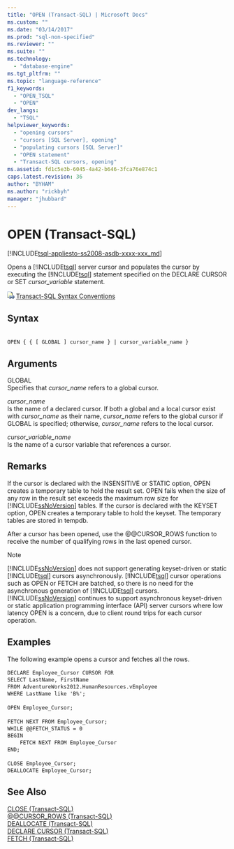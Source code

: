 ```yaml
---
title: "OPEN (Transact-SQL) | Microsoft Docs"
ms.custom: ""
ms.date: "03/14/2017"
ms.prod: "sql-non-specified"
ms.reviewer: ""
ms.suite: ""
ms.technology: 
  - "database-engine"
ms.tgt_pltfrm: ""
ms.topic: "language-reference"
f1_keywords: 
  - "OPEN_TSQL"
  - "OPEN"
dev_langs: 
  - "TSQL"
helpviewer_keywords: 
  - "opening cursors"
  - "cursors [SQL Server], opening"
  - "populating cursors [SQL Server]"
  - "OPEN statement"
  - "Transact-SQL cursors, opening"
ms.assetid: fd1c5e3b-6045-4a42-b646-3fca76e874c1
caps.latest.revision: 36
author: "BYHAM"
ms.author: "rickbyh"
manager: "jhubbard"
---
```

# OPEN (Transact-SQL)
[!INCLUDE[tsql-appliesto-ss2008-asdb-xxxx-xxx_md](../../includes/tsql-appliesto-ss2008-asdb-xxxx-xxx-md.md)]

  Opens a [!INCLUDE[tsql](../../includes/tsql-md.md)] server cursor and populates the cursor by executing the [!INCLUDE[tsql](../../includes/tsql-md.md)] statement specified on the DECLARE CURSOR or SET *cursor_variable* statement.  
  
 ![Topic link icon](../../database-engine/configure-windows/media/topic-link.gif "Topic link icon") [Transact-SQL Syntax Conventions](../../t-sql/language-elements/transact-sql-syntax-conventions-transact-sql.md)  
  
## Syntax  
  
```  
  
OPEN { { [ GLOBAL ] cursor_name } | cursor_variable_name }  
```  
  
## Arguments  
 GLOBAL  
 Specifies that *cursor_name* refers to a global cursor.  
  
 *cursor_name*  
 Is the name of a declared cursor. If both a global and a local cursor exist with *cursor_name* as their name, *cursor_name* refers to the global cursor if GLOBAL is specified; otherwise, *cursor_name* refers to the local cursor.  
  
 *cursor_variable_name*  
 Is the name of a cursor variable that references a cursor.  
  
## Remarks  
 If the cursor is declared with the INSENSITIVE or STATIC option, OPEN creates a temporary table to hold the result set. OPEN fails when the size of any row in the result set exceeds the maximum row size for [!INCLUDE[ssNoVersion](../../includes/ssnoversion-md.md)] tables. If the cursor is declared with the KEYSET option, OPEN creates a temporary table to hold the keyset. The temporary tables are stored in tempdb.  
  
 After a cursor has been opened, use the @@CURSOR_ROWS function to receive the number of qualifying rows in the last opened cursor.  
  
> [!NOTE]  
>  [!INCLUDE[ssNoVersion](../../includes/ssnoversion-md.md)] does not support generating keyset-driven or static [!INCLUDE[tsql](../../includes/tsql-md.md)] cursors asynchronously. [!INCLUDE[tsql](../../includes/tsql-md.md)] cursor operations such as OPEN or FETCH are batched, so there is no need for the asynchronous generation of [!INCLUDE[tsql](../../includes/tsql-md.md)] cursors. [!INCLUDE[ssNoVersion](../../includes/ssnoversion-md.md)] continues to support asynchronous keyset-driven or static application programming interface (API) server cursors where low latency OPEN is a concern, due to client round trips for each cursor operation.  
  
## Examples  
 The following example opens a cursor and fetches all the rows.  
  
```  
DECLARE Employee_Cursor CURSOR FOR  
SELECT LastName, FirstName  
FROM AdventureWorks2012.HumanResources.vEmployee  
WHERE LastName like 'B%';  
  
OPEN Employee_Cursor;  
  
FETCH NEXT FROM Employee_Cursor;  
WHILE @@FETCH_STATUS = 0  
BEGIN  
    FETCH NEXT FROM Employee_Cursor  
END;  
  
CLOSE Employee_Cursor;  
DEALLOCATE Employee_Cursor;  
```  
  
## See Also  
 [CLOSE &#40;Transact-SQL&#41;](../../t-sql/language-elements/close-transact-sql.md)   
 [@@CURSOR_ROWS &#40;Transact-SQL&#41;](../../t-sql/functions/cursor-rows-transact-sql.md)   
 [DEALLOCATE &#40;Transact-SQL&#41;](../../t-sql/language-elements/deallocate-transact-sql.md)   
 [DECLARE CURSOR &#40;Transact-SQL&#41;](../../t-sql/language-elements/declare-cursor-transact-sql.md)   
 [FETCH &#40;Transact-SQL&#41;](../../t-sql/language-elements/fetch-transact-sql.md)  
  
  